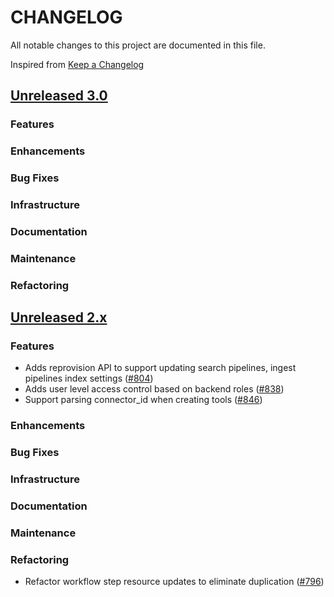 # CHANGELOG
All notable changes to this project are documented in this file.

Inspired from [Keep a Changelog](https://keepachangelog.com/en/1.1.0/)

## [Unreleased 3.0](https://github.com/opensearch-project/flow-framework/compare/2.x...HEAD)
### Features
### Enhancements
### Bug Fixes
### Infrastructure
### Documentation
### Maintenance
### Refactoring

## [Unreleased 2.x](https://github.com/opensearch-project/flow-framework/compare/2.14...2.x)
### Features
- Adds reprovision API to support updating search pipelines, ingest pipelines index settings ([#804](https://github.com/opensearch-project/flow-framework/pull/804))
- Adds user level access control based on backend roles ([#838](https://github.com/opensearch-project/flow-framework/pull/838))
- Support parsing connector_id when creating tools ([#846](https://github.com/opensearch-project/flow-framework/pull/846))

### Enhancements
### Bug Fixes
### Infrastructure
### Documentation
### Maintenance
### Refactoring
- Refactor workflow step resource updates to eliminate duplication ([#796](https://github.com/opensearch-project/flow-framework/pull/796))

